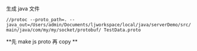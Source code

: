 
生成 java 文件 

`//protoc --proto_path=. --java_out=/Users/admin/Documents/ljworkspace/local/java/serverDemo/src/main/java/com/my/my/socket/protobuf/ TestData.proto`

**先 make js proto  再 copy **